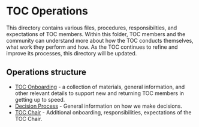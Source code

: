 # TOC Operations

This directory contains various files, procedures, responsibilties, and expectations of TOC members. Within this folder, TOC members and the community can understand more about how the TOC conducts themselves, what work they perform and how. As the TOC continues to refine and improve its processes, this directory will be updated.

## Operations structure

* [TOC Onboarding](onboarding.md) - a collection of materials, general information, and other relevant details to support new and returning TOC members in getting up to speed.
* [Decision Process](toc-decision-process.md) - General information on how we make decisions.
* [TOC Chair](toc-chair.md) - Additional onboarding, responsibilities, expectations of the TOC Chair.
